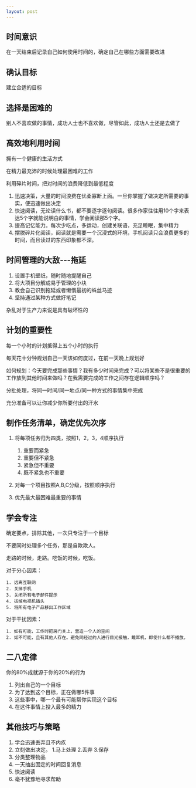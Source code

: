 ```yaml
---
layout: post
---
```


## 时间意识

在一天结束后记录自己如何使用时间的，确定自己在哪些方面需要改进

## 确认目标

建立合适的目标

## 选择是困难的

别人不喜欢做的事情，成功人士也不喜欢做，尽管如此，成功人士还是去做了

## 高效地利用时间

拥有一个健康的生活方式

在精力最充沛的时候处理最困难的工作

利用碎片时间，把对时间的浪费降低到最低程度

1. 迅速决策，大量的时间浪费在优柔寡断上面。一旦你掌握了做决定所需要的事实，便迅速做出决定
2. 快速阅读，无论读什么书，都不要逐字逐句阅读。很多作家往往用10个字来表达5个字就能说明白的事情，学会阅读那5个字。
3. 提高记忆能力。每次少吃点，多运动，创建关联语，充足睡眠，集中精力
4. 摆脱碎片化阅读，阅读就是需要一个沉浸式的环境，手机阅读只会浪费更多的时间，而且读过的东西印象都不深。

## 时间管理的大敌---拖延

1. 设置手机壁纸，随时随地提醒自己
2. 将大项目分解成易于管理的小块
3. 教会自己识别拖延或者懒惰最初的蛛丝马迹
4. 坚持通过某种方式做好笔记

杂乱对于生产力来说是具有破坏性的

## 计划的重要性

每一个小时的计划抵得上五个小时的执行

每天花十分钟规划自己一天该如何度过，在前一天晚上规划好

如何规划：今天要完成那些事情？我有多少时间来完成？可以将某些不是很重要的工作放到其他时间来做吗？在我需要完成的工作之间存在逻辑顺序吗？

分批处理，将同一时间/同一地点/同一种方式的事情集中完成

充分准备可以让你减少你所要付出的汗水

## 制作任务清单，确定优先次序

1. 将每项任务归为四类，按照1，2，3，4顺序执行

	1. 重要而紧急
	2. 重要但不紧急
	3. 紧急但不重要
	4. 既不紧急也不重要
	
2. 对每一个项目按照A,B,C分级，按照顺序执行

3. 优先最大最困难最重要的事情

## 学会专注

确定要点，排除其他，一次只专注于一个目标

不要同时处理多个任务，那是自欺欺人。

走路的时候，走路。吃饭的时候，吃饭。

对于分心因素：

	1. 远离互联网
	2. 关掉手机
	3. 关闭所有电子邮件提示
	4. 拔掉电视机插头
	5. 将所有电子产品移出工作区域

对于干扰因素：

	1. 如有可能，工作时把房门关上，营造一个人的空间
	2. 如不可能，且有其他人存在。避免同经过的人进行目光接触，戴耳机，即使什么都不播放。
	

## 二八定律 

你的80%成就源于你的20%的行为

1. 列出自己的一个目标
2. 为了达到这个目标，正在做哪5件事
3. 这些事中，哪一个最有可能帮你实现这个目标
4. 在这件事情上投入最多的精力

## 其他技巧与策略

1. 学会迅速丢弃且不内疚
2. 立刻做出决定。 1.马上处理 2.丢弃 3.保存
3. 分类整理物品
4. 一天抽出固定的时间回复消息
5. 快速阅读
6. 毫不犹豫地寻求帮助




